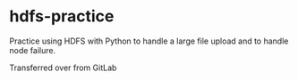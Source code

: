# hdfs-practice
Practice using HDFS with Python to handle a large file upload and to handle node failure.

Transferred over from GitLab
